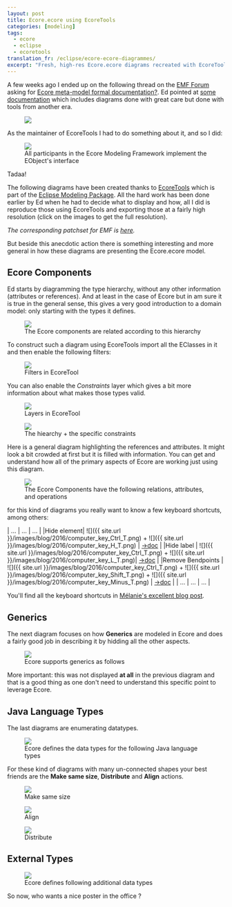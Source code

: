 ```yaml
---
layout: post
title: Ecore.ecore using EcoreTools
categories: [modeling]
tags:
  - ecore
  - eclipse
  - ecoretools
translation_fr: /eclipse/ecore-ecore-diagrammes/
excerpt: "Fresh, high‑res Ecore.ecore diagrams recreated with EcoreTools: for EMF users and educators; why it matters—clear visuals and how‑to tips to document the metamodel today."
---
```


A few weeks ago I ended up on the following thread on the [EMF Forum](https://www.eclipse.dev/forums/index.php/f/108/) asking for [Ecore meta-model formal documentation?](https://www.eclipse.dev/forums/index.php/t/1076719/).
Ed pointed at [some documentation](https://download.eclipse.org/modeling/emf/emf/javadoc/2.11/org/eclipse/emf/ecore/package-summary.html) which includes diagrams done with great care but done with tools from another era.

<figure>
    <a href="{{ site.url }}/images/blog/EObjectOperations-old.gif"><img src="{{ site.url }}/images/blog/EObjectOperations-old.gif"></a>    
    <figcaption></figcaption>
</figure>

As the maintainer of EcoreTools I had to do something about it, and so I did:

<figure>
    <a href="{{ site.url }}/images/blog/eobject.jpg"><img src="{{ site.url }}/images/blog/eobject-small.jpg"></a>    
    <figcaption>All participants in the Ecore Modeling Framework implement the EObject's interface</figcaption>
</figure>

Tadaa!

The following diagrams have been created thanks to [EcoreTools](https://www.eclipse.dev/ecoretools) which is part of the [Eclipse Modeling Package](https://www.eclipse.dev/downloads/packages/).
All the hard work has been done earlier by Ed when he had to decide what to display and how, all I did is reproduce those using EcoreTools and exporting those at a fairly high resolution (click on the images to get the full resolution). 

*The corresponding patchset for EMF is [here](https://git.eclipse.org/r/#/c/71892/).*

But beside this anecdotic action there is something interesting and more general in how these diagrams are presenting the Ecore.ecore model.

## Ecore Components 

Ed starts by diagramming the type hierarchy, without any other information (attributes or references). And at least in the case of Ecore but in am sure it is true in the general sense, this gives a very 
good introduction to a domain model: only starting with the types it defines.

<figure>
    <a href="{{ site.url }}/images/blog/ecore-components.jpg"><img src="{{ site.url }}/images/blog/ecore-components-small.jpg"></a>    
    <figcaption>The Ecore components are related according to this hierarchy</figcaption>
</figure>

To construct such a diagram using EcoreTools import all the EClasses in it and then enable the following filters:

<figure>
    <a href="{{ site.url }}/images/blog/ecore-ecore-filters.png"><img src="{{ site.url }}/images/blog/ecore-ecore-filters.png"></a>    
    <figcaption>Filters in EcoreTool</figcaption>
</figure>

You can also enable the *Constraints* layer which gives a bit more information about what makes those types valid.

<figure>
    <a href="{{ site.url }}/images/blog/ecore-ecore-layers.png"><img src="{{ site.url }}/images/blog/ecore-ecore-layers.png"></a>    
    <figcaption>Layers in EcoreTool</figcaption>
</figure>


<figure>
    <a href="{{ site.url }}/images/blog/ecore-components-constraints.jpg"><img src="{{ site.url }}/images/blog/ecore-components-constraints-small.jpg"></a>    
    <figcaption>The hiearchy + the specific constraints</figcaption>
</figure>


Here is a general diagram highlighting the references and attributes. It might look a bit crowded at first but it is filled with information. You can get and understand how all of the primary aspects of Ecore are working just using this diagram.

<figure>
    <a href="{{ site.url }}/images/blog/ecore-components-detail.jpg"><img src="{{ site.url }}/images/blog/ecore-components-detail-small.jpg"></a>    
    <figcaption>The Ecore Components have the following relations, attributes, and operations</figcaption>
</figure>

for this kind of diagrams you really want to know a few keyboard shortcuts, among others:

| ... | ... | ... |
|Hide element| ![]({{ site.url }}/images/blog/2016/computer_key_Ctrl_T.png) + ![]({{ site.url }}/images/blog/2016/computer_key_H_T.png) | [->doc](https://www.eclipse.dev/sirius/doc/user/diagrams/Diagrams.html#Hidingelements) |
|Hide label | ![]({{ site.url }}/images/blog/2016/computer_key_Ctrl_T.png) +  ![]({{ site.url }}/images/blog/2016/computer_key_L_T.png)| [->doc](https://www.eclipse.dev/sirius/doc/user/diagrams/Diagrams.html#Hidinglabels) |
|Remove Bendpoints | ![]({{ site.url }}/images/blog/2016/computer_key_Ctrl_T.png) + ![]({{ site.url }}/images/blog/2016/computer_key_Shift_T.png) + ![]({{ site.url }}/images/blog/2016/computer_key_Minus_T.png)  | [->doc](https://www.eclipse.dev/sirius/doc/user/diagrams/Diagrams.html#Manageedges) |
| ... | ... | ... |

You'll find all the keyboard shortcuts in [Mélanie's excellent blog post](https://melb.enix.org/sirius/keyboard-shortcuts/).


## Generics

The next diagram focuses on how **Generics** are modeled in Ecore and does a fairly good job in describing it by hidding all the other aspects. 

<figure>   
    <a href="{{ site.url }}/images/blog/generics.jpg"><img src="{{ site.url }}/images/blog/generics-small.jpg"></a>    
    <figcaption>Ecore supports generics as follows</figcaption>
</figure>

More important: this was not displayed **at all** in the previous diagram and that is a good thing as one don't need to understand this specific point to leverage Ecore.


## Java Language Types

The last diagrams are enumerating datatypes. 

<figure>   
    <a href="{{ site.url }}/images/blog/java-language-types.jpg"><img src="{{ site.url }}/images/blog/java-language-types-small.jpg"></a>    
    <figcaption>Ecore defines the data types for the following Java language types</figcaption>
</figure>

For these kind of diagrams with many un-connected shapes your best friends are the **Make same size**, **Distribute** and **Align** actions.

<figure>
    <a href="{{ site.url }}/images/blog/ecore-ecore-samesize.png"><img src="{{ site.url }}/images/blog/ecore-ecore-samesize.png"></a>    
    <figcaption>Make same size</figcaption>
</figure>

<figure>
    <a href="{{ site.url }}/images/blog/ecore-ecore-align.png"><img src="{{ site.url }}/images/blog/ecore-ecore-align.png"></a>    
    <figcaption>Align</figcaption>
</figure>

<figure>
    <a href="{{ site.url }}/images/blog/ecore-ecore-distribute.png"><img src="{{ site.url }}/images/blog/ecore-ecore-distribute.png"></a>    
    <figcaption>Distribute</figcaption>
</figure>

## External Types

<figure>   
    <a href="{{ site.url }}/images/blog/external-types.jpg"><img src="{{ site.url }}/images/blog/external-types-small.jpg"></a>    
    <figcaption>Ecore defines following additional data types</figcaption>
</figure>


So now, who wants a nice poster in the office ?







